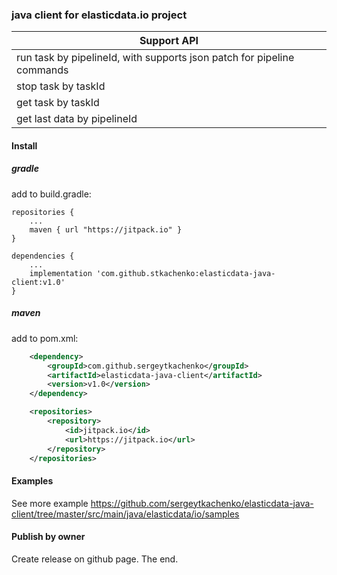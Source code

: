 ### java client for elasticdata.io project

| Support API  |
| ------------- |
| run task by pipelineId, with supports json patch for pipeline commands |
| stop task by taskId  |
| get task by taskId  |
| get last data by pipelineId  |

#### Install 

##### gradle

add to build.gradle: 
```
repositories {
    ...
    maven { url "https://jitpack.io" }
}
```
 
```
dependencies {
    ...
    implementation 'com.github.stkachenko:elasticdata-java-client:v1.0'
}
```
##### maven

add to pom.xml: 
```xml
    <dependency>
        <groupId>com.github.sergeytkachenko</groupId>
        <artifactId>elasticdata-java-client</artifactId>
        <version>v1.0</version>
    </dependency>
```

```xml
    <repositories>
        <repository>
            <id>jitpack.io</id>
            <url>https://jitpack.io</url>
        </repository>
    </repositories>
```

#### Examples  

See more example https://github.com/sergeytkachenko/elasticdata-java-client/tree/master/src/main/java/elasticdata/io/samples

#### Publish by owner 

Create release on github page. The end. 